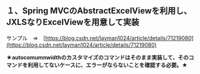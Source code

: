 ## １、Spring MVCのAbstractExcelViewを利用し、JXLSなりExcelViewを用意して実装

サンプル　⇒　[https://blog.csdn.net/layman1024/article/details/71219080](https://blog.csdn.net/layman1024/article/details/71219080)  

**★autocomumnwidthのカスタマイズのコマンドはそのまま実装して、そのコマンドを利用してないケースに、エラーがならないことを確認する必要。★**  

